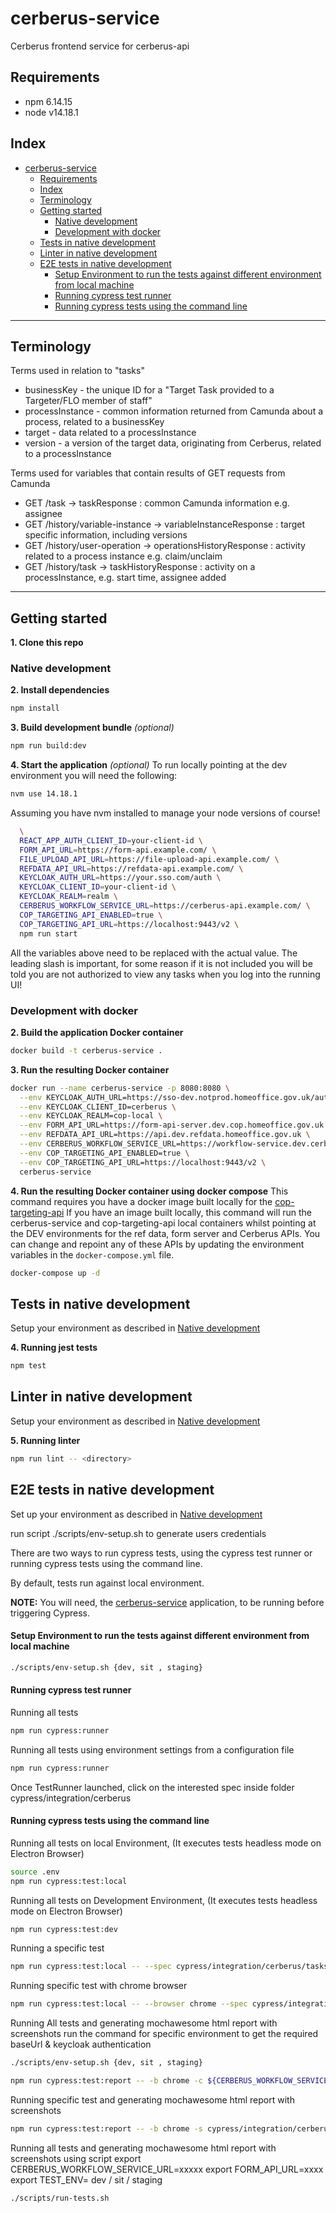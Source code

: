 # cerberus-service
Cerberus frontend service for cerberus-api

## Requirements
* npm 6.14.15
* node v14.18.1

## Index
- [cerberus-service](#cerberus-service)
  - [Requirements](#requirements)
  - [Index](#index)
  - [Terminology](#terminology)
  - [Getting started](#getting-started)
    - [Native development](#native-development)
    - [Development with docker](#development-with-docker)
  - [Tests in native development](#tests-in-native-development)
  - [Linter in native development](#linter-in-native-development)
  - [E2E tests in native development](#e2e-tests-in-native-development)
      - [Setup Environment to run the tests against different environment from local machine](#setup-environment-to-run-the-tests-against-different-environment-from-local-machine)
      - [Running cypress test runner](#running-cypress-test-runner)
      - [Running cypress tests using the command line](#running-cypress-tests-using-the-command-line)

----

## Terminology
Terms used in relation to "tasks"
* businessKey - the unique ID for a "Target Task provided to a Targeter/FLO member of staff"
* processInstance - common information returned from Camunda about a process, related to a businessKey
* target - data related to a processInstance
* version - a version of the target data, originating from Cerberus, related to a processInstance

Terms used for variables that contain results of GET requests from Camunda
* GET /task -> taskResponse : common Camunda information e.g. assignee
* GET /history/variable-instance -> variableInstanceResponse : target specific information, including versions
* GET /history/user-operation -> operationsHistoryResponse : activity related to a process instance e.g. claim/unclaim
* GET /history/task -> taskHistoryResponse : activity on a processInstance, e.g. start time, assignee added

----

## Getting started

**1. Clone this repo**

### Native development
**2. Install dependencies**
```sh
npm install
```
**3. Build development bundle** *(optional)*
```sh
npm run build:dev
```
**4. Start the application** *(optional)*
To run locally pointing at the dev environment you will need the following:

```sh
nvm use 14.18.1
```

Assuming you have nvm installed to manage your node versions of course!

```sh
  \
  REACT_APP_AUTH_CLIENT_ID=your-client-id \
  FORM_API_URL=https://form-api.example.com/ \
  FILE_UPLOAD_API_URL=https://file-upload-api.example.com/ \
  REFDATA_API_URL=https://refdata-api.example.com/ \
  KEYCLOAK_AUTH_URL=https://your.sso.com/auth \
  KEYCLOAK_CLIENT_ID=your-client-id \
  KEYCLOAK_REALM=realm \
  CERBERUS_WORKFLOW_SERVICE_URL=https://cerberus-api.example.com/ \
  COP_TARGETING_API_ENABLED=true \
  COP_TARGETING_API_URL=https://localhost:9443/v2 \
  npm run start
```

All the variables above need to be replaced with the actual value. The leading slash
is important, for some reason if it is not included you will be told you are not authorized to
view any tasks when you log into the running UI!

### Development with docker
**2. Build the application Docker container**
```sh
docker build -t cerberus-service .
```
**3. Run the resulting Docker container**
```sh
docker run --name cerberus-service -p 8080:8080 \
  --env KEYCLOAK_AUTH_URL=https://sso-dev.notprod.homeoffice.gov.uk/auth \
  --env KEYCLOAK_CLIENT_ID=cerberus \
  --env KEYCLOAK_REALM=cop-local \
  --env FORM_API_URL=https://form-api-server.dev.cop.homeoffice.gov.uk \
  --env REFDATA_API_URL=https://api.dev.refdata.homeoffice.gov.uk \
  --env CERBERUS_WORKFLOW_SERVICE_URL=https://workflow-service.dev.cerberus.cop.homeoffice.gov.uk/camunda/ \
  --env COP_TARGETING_API_ENABLED=true \
  --env COP_TARGETING_API_URL=https://localhost:9443/v2 \
  cerberus-service
```
**4. Run the resulting Docker container using docker compose**
This command requires you have a docker image built locally for the
[cop-targeting-api](https://gitlab.digital.homeoffice.gov.uk/cop/cop-targeting-api/-/blob/master/README.md)
If you have an image built locally, this command will run the cerberus-service and cop-targeting-api local
containers whilst pointing at the DEV environments for the ref data, form server and Cerberus APIs. You
can change and repoint any of these APIs by updating the environment variables in the `docker-compose.yml` file.
```sh
docker-compose up -d
```

## Tests in native development

Setup your environment as described in [Native development](#native-development)

**4. Running jest tests**
```sh
npm test
```

## Linter in native development

Setup your environment as described in [Native development](#native-development)

**5. Running linter**
```sh
npm run lint -- <directory>
```

## E2E tests in native development

Set up your environment as described in [Native development](#native-development)

run script ./scripts/env-setup.sh to generate users credentials

There are two ways to run cypress tests, using the cypress test runner or running cypress tests using the command line.

By default, tests run against local environment.

**NOTE:** You will need, the [cerberus-service](https://github.com/UKHomeOffice/cerberus-service) application, to be running before triggering Cypress.

#### Setup Environment to run the tests against different environment from local machine
```sh
./scripts/env-setup.sh {dev, sit , staging}
```

#### Running cypress test runner
Running all tests
```sh
npm run cypress:runner
```

Running all tests using environment settings from a configuration file
```sh
npm run cypress:runner
```
Once TestRunner launched, click on the interested spec inside folder cypress/integration/cerberus

#### Running cypress tests using the command line

Running all tests on local Environment, (It executes tests headless mode on Electron Browser)
```sh
source .env
npm run cypress:test:local
```

Running all tests on Development Environment, (It executes tests headless mode on Electron Browser)
```sh
npm run cypress:test:dev
```

Running a specific test
```sh
npm run cypress:test:local -- --spec cypress/integration/cerberus/tasks.spec.js
```

Running specific test with chrome browser
```sh
npm run cypress:test:local -- --browser chrome --spec cypress/integration/cerberus/task-management.spec.js
```

Running All tests and generating mochawesome html report with screenshots
run the command for specific environment to get the required baseUrl & keycloak authentication
```sh
./scripts/env-setup.sh {dev, sit , staging}
```
```sh
npm run cypress:test:report -- -b chrome -c ${CERBERUS_WORKFLOW_SERVICE_URL} -f ${FORM_API_URL}
```

Running specific test and generating mochawesome html report with screenshots
```sh
npm run cypress:test:report -- -b chrome -s cypress/integration/cerberus/login.spec.js
```

Running all tests and generating mochawesome html report with screenshots using script
export CERBERUS_WORKFLOW_SERVICE_URL=xxxxx
export FORM_API_URL=xxxx
export TEST_ENV= dev / sit / staging
```sh
./scripts/run-tests.sh
```
